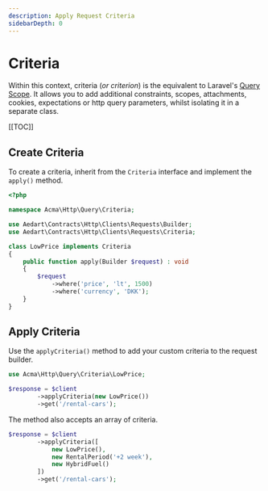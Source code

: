```yaml
---
description: Apply Request Criteria
sidebarDepth: 0
---
```


# Criteria

Within this context, criteria (_or criterion_) is the equivalent to Laravel's [Query Scope](https://laravel.com/docs/7.x/eloquent#query-scopes).
It allows you to add additional constraints, scopes, attachments, cookies, expectations or http query parameters, whilst isolating it in a separate class.  

[[TOC]]

## Create Criteria

To create a criteria, inherit from the `Criteria` interface and implement the `apply()` method.

```php
<?php

namespace Acma\Http\Query\Criteria;

use Aedart\Contracts\Http\Clients\Requests\Builder;
use Aedart\Contracts\Http\Clients\Requests\Criteria;

class LowPrice implements Criteria
{
    public function apply(Builder $request) : void
    {
        $request
            ->where('price', 'lt', 1500)
            ->where('currency', 'DKK');
    }
}
```

## Apply Criteria

Use the `applyCriteria()` method to add your custom criteria to the request builder.

```php
use Acma\Http\Query\Criteria\LowPrice;

$response = $client
        ->applyCriteria(new LowPrice())
        ->get('/rental-cars');
```

The method also accepts an array of criteria.

```php
$response = $client
        ->applyCriteria([
            new LowPrice(),
            new RentalPeriod('+2 week'),
            new HybridFuel()
        ])
        ->get('/rental-cars');
```

